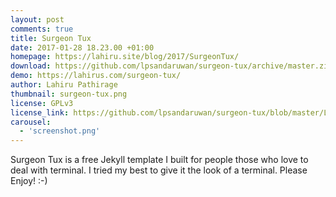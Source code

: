 ```yaml
---
layout: post
comments: true
title: Surgeon Tux
date: 2017-01-28 18.23.00 +01:00
homepage: https://lahiru.site/blog/2017/SurgeonTux/
download: https://github.com/lpsandaruwan/surgeon-tux/archive/master.zip
demo: https://lahirus.com/surgeon-tux/
author: Lahiru Pathirage
thumbnail: surgeon-tux.png
license: GPLv3
license_link: https://github.com/lpsandaruwan/surgeon-tux/blob/master/LICENSE
carousel:
  - 'screenshot.png'
---
```


Surgeon Tux is a free Jekyll template I built for people those who love to deal with terminal. I tried my best to give it the look of a terminal.
Please Enjoy! :-)
